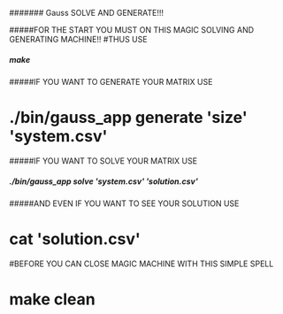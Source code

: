 ####### Gauss SOLVE AND GENERATE!!!

#####FOR THE START YOU MUST ON THIS MAGIC SOLVING AND GENERATING MACHINE!!
#THUS USE

##### make

#####IF YOU WANT TO GENERATE YOUR MATRIX USE

# ./bin/gauss_app generate 'size' 'system.csv'


#####IF YOU WANT TO SOLVE YOUR MATRIX USE

##### ./bin/gauss_app solve 'system.csv' 'solution.csv'

#####AND EVEN IF YOU WANT TO SEE YOUR SOLUTION USE

# cat 'solution.csv'

#BEFORE YOU CAN CLOSE MAGIC MACHINE WITH THIS SIMPLE SPELL 

# make clean
